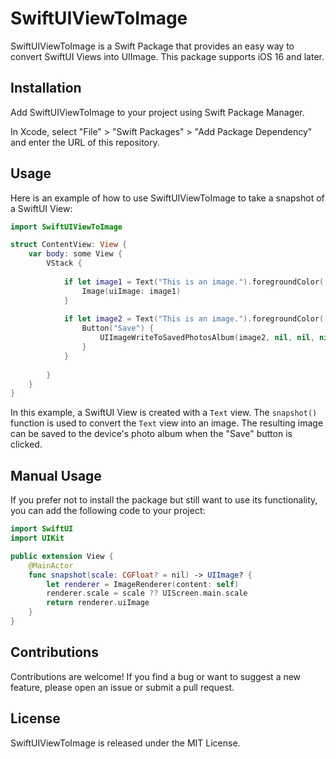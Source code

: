 # SwiftUIViewToImage

SwiftUIViewToImage is a Swift Package that provides an easy way to convert SwiftUI Views into UIImage. This package supports iOS 16 and later.

## Installation

Add SwiftUIViewToImage to your project using Swift Package Manager.

In Xcode, select "File" > "Swift Packages" > "Add Package Dependency" and enter the URL of this repository.


## Usage

Here is an example of how to use SwiftUIViewToImage to take a snapshot of a SwiftUI View:

```swift
import SwiftUIViewToImage

struct ContentView: View {
    var body: some View {
        VStack {
        
            if let image1 = Text("This is an image.").foregroundColor(.red).snapshot() {
                Image(uiImage: image1)
            }
                    
            if let image2 = Text("This is an image.").foregroundColor(.green).snapshot(scale: 2.0) {
                Button("Save") {
                    UIImageWriteToSavedPhotosAlbum(image2, nil, nil, nil)
                }
            }
            
        }
    }
}
```

In this example, a SwiftUI View is created with a `Text` view. The `snapshot()` function is used to convert the `Text` view into an image. The resulting image can be saved to the device's photo album when the "Save" button is clicked.

## Manual Usage

If you prefer not to install the package but still want to use its functionality, you can add the following code to your project:

```swift
import SwiftUI
import UIKit

public extension View {
    @MainActor
    func snapshot(scale: CGFloat? = nil) -> UIImage? {
        let renderer = ImageRenderer(content: self)
        renderer.scale = scale ?? UIScreen.main.scale
        return renderer.uiImage
    }
}
```

## Contributions

Contributions are welcome! If you find a bug or want to suggest a new feature, please open an issue or submit a pull request.

## License

SwiftUIViewToImage is released under the MIT License.
